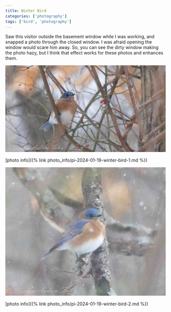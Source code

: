 ```yaml
---
title: Winter Bird
categories: ['photography']
tags: ['bird', 'photography']
---
```


Saw this visitor outside the basement window while I was working, and snapped a photo through the closed window.  I was afraid opening the window would scare him away.  So, you can see the dirty window making the photo hazy, but I think that effect works for these photos and enhances them.

![1](/images/2024-01-19-winter-bird/winter-bird-1.jpg)

[photo info]({% link photo_info/pi-2024-01-19-winter-bird-1.md %})

![2](/images/2024-01-19-winter-bird/winter-bird-2.jpg)

[photo info]({% link photo_info/pi-2024-01-19-winter-bird-2.md %})

